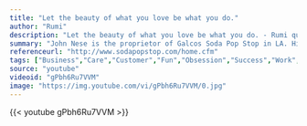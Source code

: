 ```yaml
---
title: "Let the beauty of what you love be what you do."
author: "Rumi"
description: "Let the beauty of what you love be what you do. - Rumi quotes from GetInspired365.com"
summary: "John Nese is the proprietor of Galcos Soda Pop Stop in LA. His father ran it as a grocery store, and when the time came for John to take charge, he decided to convert it into the ultimate soda-lovers destination. About 500 pops line the shelves, sourced lovingly by John from around the world. John has made it his mission to keep small soda-makers afloat and help them find their consumers. Galcos also acts as a distributor for restaurants and bars along the West Coast, spreading the gospel of sod"
referenceurl: "http://www.sodapopstop.com/home.cfm"
tags: ["Business","Care","Customer","Fun","Obsession","Success","Work",]
source: "youtube"
videoid: "gPbh6Ru7VVM"
image: "https://img.youtube.com/vi/gPbh6Ru7VVM/0.jpg"
---
```


{{< youtube gPbh6Ru7VVM >}}
